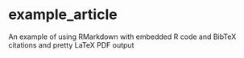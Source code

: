 # example_article
An example of using RMarkdown with embedded R code and BibTeX citations and pretty LaTeX PDF output
